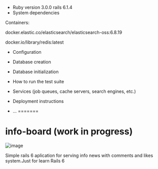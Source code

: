 * Ruby version
3.0.0 rails 6.1.4
* System dependencies

Containers:

docker.elastic.co/elasticsearch/elasticsearch-oss:6.8.19

docker.io/library/redis:latest

* Configuration

* Database creation

* Database initialization

* How to run the test suite

* Services (job queues, cache servers, search engines, etc.)

* Deployment instructions

* ...
=======
# info-board (work in progress)

![image](https://user-images.githubusercontent.com/1632227/142944220-aa74c04b-f08b-49d6-a2c6-09ea63967c42.png)



Simple rails 6 aplication for serving info news with comments and likes system.Just for learn Rails 6 

